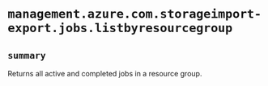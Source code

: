 # `management.azure.com.storageimport-export.jobs.listbyresourcegroup`

## `summary`
Returns all active and completed jobs in a resource group.


